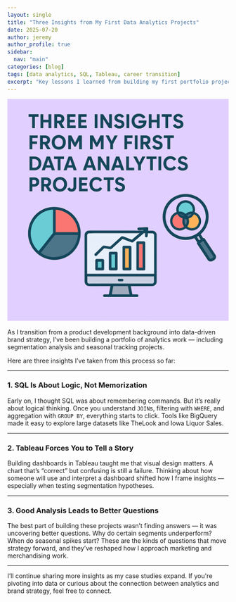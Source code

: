 ```yaml
---
layout: single
title: "Three Insights from My First Data Analytics Projects"
date: 2025-07-20
author: jeremy
author_profile: true
sidebar:
  nav: "main"
categories: [blog]
tags: [data analytics, SQL, Tableau, career transition]
excerpt: "Key lessons I learned from building my first portfolio projects in SQL and Tableau as I pivot into marketing and analytics."
---
```


![Three Insights Hero Image](/assets/images/insights-hero.png)

As I transition from a product development background into data-driven brand strategy, I’ve been building a portfolio of analytics work — including segmentation analysis and seasonal tracking projects.

Here are three insights I’ve taken from this process so far:

---

### 1. SQL Is About Logic, Not Memorization

Early on, I thought SQL was about remembering commands. But it’s really about logical thinking. Once you understand `JOIN`s, filtering with `WHERE`, and aggregation with `GROUP BY`, everything starts to click. Tools like BigQuery made it easy to explore large datasets like TheLook and Iowa Liquor Sales.

---

### 2. Tableau Forces You to Tell a Story

Building dashboards in Tableau taught me that visual design matters. A chart that’s “correct” but confusing is still a failure. Thinking about how someone will use and interpret a dashboard shifted how I frame insights — especially when testing segmentation hypotheses.

---

### 3. Good Analysis Leads to Better Questions

The best part of building these projects wasn’t finding answers — it was uncovering better questions. Why do certain segments underperform? When do seasonal spikes start? These are the kinds of questions that move strategy forward, and they’ve reshaped how I approach marketing and merchandising work.

---

I’ll continue sharing more insights as my case studies expand. If you're pivoting into data or curious about the connection between analytics and brand strategy, feel free to connect.
